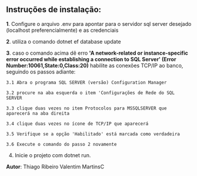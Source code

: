 ## **Instruções de instalação:** ##

**1**. Configure o arquivo .env para apontar para o servidor sql server desejado (localhost preferencialmente) e as credenciais

**2**. utiliza o comando dotnet ef database update

**3**. caso o comando acima dê erro **'A network-related or instance-specific error occurred while establishing a connection to SQL Server'  (Error Number:10061,State:0,Class:20)**
habilite as conexões TCP/IP ao banco, seguindo os passos adiante:

	3.1 Abra o programa SQL SERVER (versão) Configuration Manager

	3.2 procure na aba esquerda o item 'Configurações de Rede do SQL SERVER

	3.3 clique duas vezes no item Protocolos para MSSQLSERVER que aparecerá na aba direita

	3.4 clique duas vezes no ícone de TCP/IP que aparecerá

	3.5 Verifique se a opção 'Habilitado' está marcada como verdadeira

	3.6 Execute o comando do passo 2 novamente
	
4. Inicie o projeto com dotnet run.

**Autor**: Thiago Ribeiro Valentim MartinsC
